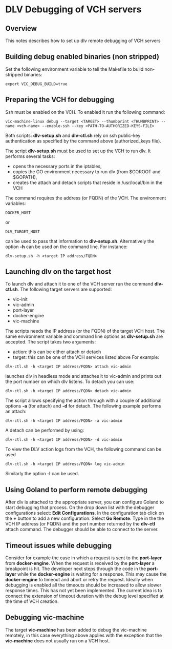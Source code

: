 # DLV Debugging of VCH servers

## Overview

This notes describes how to set up dlv remote debugging of VCH servers

## Building debug enabled binaries (non stripped)

Set the following environment variable to tell the Makefile to build non-stripped binaries:
``` shell
export VIC_DEBUG_BUILD=true
```

## Preparing the VCH for debugging

Ssh must be enabled on the VCH. To enabled it run the following command:
``` shell
vic-machine-linux debug --target <TARGET> --thumbprint <THUMBPRINT> --name <vch-name> --enable-ssh --key <PATH-TO-AUTHORIZED-KEYS-FILE>
```

Both scripts: **dlv-setup.sh** and **dlv-ctl.sh** rely on ssh public-key authentication as specified by the command above (authorized_keys file).

The script **dlv-setup.sh**
must be used to set up the VCH to run dlv. It performs several tasks:
* opens the necessary ports in the iptables,
* copies the GO environment necessary to run dlv (from $GOROOT and $GOPATH),
* creates the attach and detach scripts that reside in /usr/local/bin in the VCH


The command requires the address (or FQDN) of the VCH. The environment variables:
```shell
DOCKER_HOST
```
or
``` shell
DLV_TARGET_HOST
```
can be used to pass that information to **dlv-setup.sh**. Alternatively the option __-h__ can be used on the command line.
For instance:
``` shell
dlv-setup.sh -h <target IP address/FQDN>
```

## Launching dlv on the target host

To launch dlv and attach it to one of the VCH server run the command **dlv-ctl.sh**. The following target servers are supported:
* vic-init
* vic-admin
* port-layer
* docker-engine
* vic-machine

The scripts needs the IP address (or the FQDN) of the target VCH host. The same environment variable
and command line options as **dlv-setup.sh** are accepted. The script takes two arguments:
* action: this can be either attach or detach
* target: this can be one of the VCH services listed above
For example:
``` shell
dlv-ctl.sh -h <target IP address/FQDN> attach vic-admin
```
launches dlv in headless mode and attaches it to vic-admin and prints out the port number on which dlv listens.
To detach you can use:
``` shell
dlv-ctl.sh -h <target IP address/FQDN> detach vic-admin
```
The script allows specifying the action through with a couple of additional options __-a__ (for attach) and __-d__ for detach.
The following example performs an attach:
``` shell
dlv-ctl.sh -h <target IP address/FQDN> -a vic-admin
```
A detach can be performed by using:
``` shell
dlv-ctl.sh -h <target IP address/FQDN> -d vic-admin
```
To view the DLV action logs from the VCH, the following command can be used
``` shell
dlv-ctl.sh -h <target IP address/FQDN> log vic-admin
```
Similarly the option __-l__ can be used.

## Using Goland to perform remote debugging
After dlv is attached to the appropriate server, you can configure Goland to start debugging that process.
On the drop down list with the debugger configurations select: __Edit Configurations__. In the configuration tab 
click on the __+__ button to add a new configuration. Select __Go Remote__. Type in the the VCH IP address (or FQDN) and
the port number returned by the **dlv-ctl** attach command. The debugger should be able to connect to the server.

## Timeout issues while debugging
Consider for example the case in which a request is sent to the **port-layer** from  **docker-engine**. When the request
is received by the **port-layer** a breakpoint is hit. The developer next steps through the code in the **port-layer**
while the **docker-engine** is waiting for a response. This may cause the **docker-engine** to timeout and abort
or retry the request. Ideally when debugging is enabled all the timeouts should be increased to allow slower
response times. This has not yet been implemented. The current idea is to connect the extension of timeout duration
with the debug level specified at the time of VCH creation.

## Debugging vic-machine
The target __vic-machine__ has been added to debug the vic-machine remotely, in this case everything above applies with
the exception that the __vic-machine__ does not usually run on a VCH host.